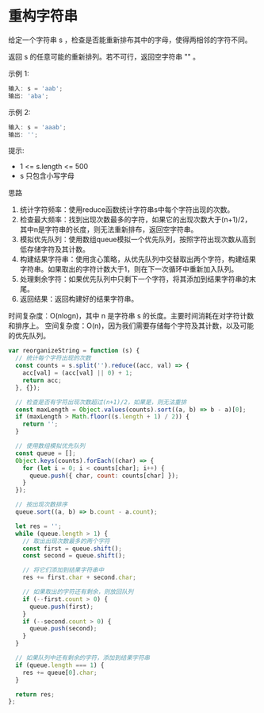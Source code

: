 # 重构字符串

给定一个字符串 s ，检查是否能重新排布其中的字母，使得两相邻的字符不同。

返回 s 的任意可能的重新排列。若不可行，返回空字符串 "" 。

示例 1:

```js
输入: s = 'aab';
输出: 'aba';
```

示例 2:

```js
输入: s = 'aaab';
输出: '';
```

提示:

- 1 <= s.length <= 500
- s 只包含小写字母

思路
1. 统计字符频率：使用reduce函数统计字符串s中每个字符出现的次数。
2. 检查最大频率：找到出现次数最多的字符，如果它的出现次数大于(n+1)/2，其中n是字符串的长度，则无法重新排布，返回空字符串。
3. 模拟优先队列：使用数组queue模拟一个优先队列，按照字符出现次数从高到低存储字符及其计数。
4. 构建结果字符串：使用贪心策略，从优先队列中交替取出两个字符，构建结果字符串。如果取出的字符计数大于1，则在下一次循环中重新加入队列。
5. 处理剩余字符：如果优先队列中只剩下一个字符，将其添加到结果字符串的末尾。
6. 返回结果：返回构建好的结果字符串。

时间复杂度：O(nlogn)，其中 n 是字符串 s 的长度。主要时间消耗在对字符计数和排序上。
空间复杂度：O(n)，因为我们需要存储每个字符及其计数，以及可能的优先队列。

```js
var reorganizeString = function (s) {
  // 统计每个字符出现的次数
  const counts = s.split('').reduce((acc, val) => {
    acc[val] = (acc[val] || 0) + 1;
    return acc;
  }, {});

  // 检查是否有字符出现次数超过(n+1)/2，如果是，则无法重排
  const maxLength = Object.values(counts).sort((a, b) => b - a)[0];
  if (maxLength > Math.floor((s.length + 1) / 2)) {
    return '';
  }

  // 使用数组模拟优先队列
  const queue = [];
  Object.keys(counts).forEach((char) => {
    for (let i = 0; i < counts[char]; i++) {
      queue.push({ char, count: counts[char] });
    }
  });

  // 按出现次数排序
  queue.sort((a, b) => b.count - a.count);

  let res = '';
  while (queue.length > 1) {
    // 取出出现次数最多的两个字符
    const first = queue.shift();
    const second = queue.shift();

    // 将它们添加到结果字符串中
    res += first.char + second.char;

    // 如果取出的字符还有剩余，则放回队列
    if (--first.count > 0) {
      queue.push(first);
    }
    if (--second.count > 0) {
      queue.push(second);
    }
  }

  // 如果队列中还有剩余的字符，添加到结果字符串
  if (queue.length === 1) {
    res += queue[0].char;
  }

  return res;
};
```
